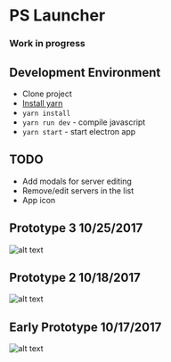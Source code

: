# PS Launcher
### Work in progress

## Development Environment
- Clone project
- [Install yarn](https://yarnpkg.com/en/)
- `yarn install`
- `yarn run dev` - compile javascript
- `yarn start` - start electron app

## TODO
- Add modals for server editing
- Remove/edit servers in the list
- App icon

## Prototype 3 10/25/2017
![alt text](https://github.com/mgerb/ps-launcher/blob/master/docs/images/prototype3.png?raw=true "Prototype 3")

## Prototype 2 10/18/2017
![alt text](https://github.com/mgerb/ps-launcher/blob/master/docs/images/prototype2.png?raw=true "Prototype 2")

## Early Prototype 10/17/2017
![alt text](https://github.com/mgerb/ps-launcher/blob/master/docs/images/prototype1.png?raw=true "Prototype 1")
